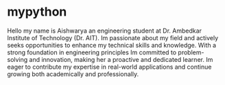 # mypython
Hello my name is Aishwarya an engineering student at Dr. Ambedkar Institute of Technology (Dr. AIT).
Im passionate about my field and actively seeks opportunities to enhance my technical skills and knowledge. With a strong foundation in engineering principles
Im committed to problem-solving and innovation, making her a proactive and dedicated learner.
Im eager to contribute my expertise in real-world applications and continue growing both academically and professionally.
